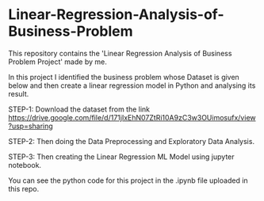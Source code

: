 # Linear-Regression-Analysis-of-Business-Problem

This repository contains the 'Linear Regression Analysis of Business Problem Project' made by me.

In this project I identified the business problem whose Dataset is given below and then create a linear regression model in Python and analysing its result.

STEP-1: Download the dataset from the link https://drive.google.com/file/d/171jIxEhN07ZtRi10A9zC3w3OUimosufx/view?usp=sharing

STEP-2: Then doing the Data Preprocessing and Exploratory Data Analysis.

STEP-3: Then creating the Linear Regression ML Model using jupyter notebook.

You can see the python code for this project in the .ipynb file uploaded in this repo.
